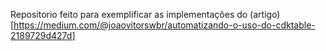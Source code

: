 Repositorio feito para exemplificar as implementações do (artigo)[https://medium.com/@joaovitorswbr/automatizando-o-uso-do-cdktable-2189729d427d]
